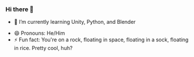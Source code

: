 ### Hi there 👋

<!-- 🔭 I’m currently working on-->
- 🌱 I’m currently learning Unity, Python, and Blender
<!-- 👯 I’m looking to collaborate on ...-->
<!-- 🤔 I’m looking for help with ...-->
<!-- 💬 Ask me about ...-->
<!-- 📫 How to reach me: Don't-->
- 😄 Pronouns: He/Him
- ⚡ Fun fact: You're on a rock, floating in space, floating in a sock, floating in rice. Pretty cool, huh?
